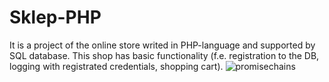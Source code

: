 # Sklep-PHP
It is a project of the online store writed in PHP-language and supported by SQL database.
This shop has basic functionality (f.e. registration to the DB, logging with registrated credentials, shopping cart).
![promisechains](http://i.imgur.com/dhbEWKE.jpg)
